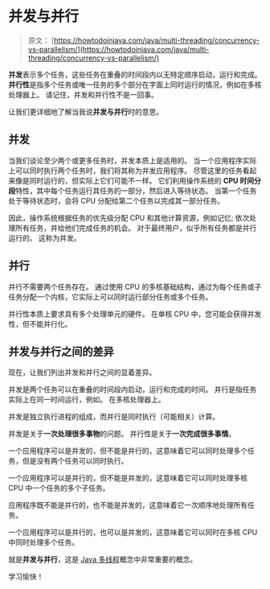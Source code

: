 # 并发与并行

> 原文： [https://howtodoinjava.com/java/multi-threading/concurrency-vs-parallelism/](https://howtodoinjava.com/java/multi-threading/concurrency-vs-parallelism/)

**并发**表示多个任务，这些任务在重叠的时间段内以无特定顺序启动，运行和完成。 **并行性**是指多个任务或唯一任务的多个部分在字面上同时运行的情况，例如在多核处理器上。 请记住，并发和并行性不是一回事。

让我们更详细地了解当我说**并发与并行**时的意思。

## 并发

当我们谈论至少两个或更多任务时，并发本质上是适用的。 当一个应用程序实际上可以同时执行两个任务时，我们将其称为并发应用程序。 尽管这里的任务看起来像是同时运行的，但实际上它们可能不一样。 它们利用操作系统的 **CPU 时间分段**特性，其中每个任务运行其任务的一部分，然后进入等待状态。 当第一个任务处于等待状态时，会将 CPU 分配给第二个任务以完成其一部分任务。

因此，操作系统根据任务的优先级分配 CPU 和其他计算资源，例如记忆; 依次处理所有任务，并给他们完成任务的机会。 对于最终用户，似乎所有任务都是并行运行的。 这称为并发。

## 并行

并行不需要两个任务存在。 通过使用 CPU 的多核基础结构，通过为每个任务或子任务分配一个内核，它实际上可以同时运行部分任务或多个任务。

并行性本质上要求具有多个处理单元的硬件。 在单核 CPU 中，您可能会获得并发性，但不能并行化。

## 并发与并行之间的差异

现在，让我们列出并发和并行之间的显着差异。

并发是两个任务可以在重叠的时间段内启动，运行和完成的时间。 并行是指任务实际上在同一时间运行，例如。 在多核处理器上。

并发是独立执行进程的组成，而并行是同时执行（可能相关）计算。

并发是关于**一次处理很多事物**的问题。 并行性是关于**一次完成很多事情**。

一个应用程序可以是并发的，但不能是并行的，这意味着它可以同时处理多个任务，但是没有两个任务可以同时执行。

一个应用程序可以是并行的，但不能是并发的，这意味着它可以同时处理多核 CPU 中一个任务的多个子任务。

应用程序既不能是并行的，也不能是并发的，这意味着它一次顺序地处理所有任务。

一个应用程序可以是并行的，也可以是并发的，这意味着它可以同时在多核 CPU 中同时处理多个任务。

就是**并发与并行**，这是 [Java 多线程](//howtodoinjava.com/java-concurrency-tutorial/)概念中非常重要的概念。

学习愉快！